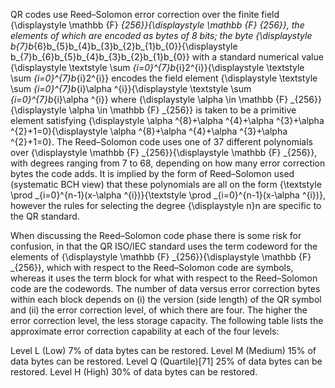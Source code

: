 QR codes use Reed–Solomon error correction over the finite field {\displaystyle \mathbb {F} _{256}}{\displaystyle \mathbb {F} _{256}}, the elements of which are encoded as bytes of 8 bits; the byte {\displaystyle b_{7}b_{6}b_{5}b_{4}b_{3}b_{2}b_{1}b_{0}}{\displaystyle b_{7}b_{6}b_{5}b_{4}b_{3}b_{2}b_{1}b_{0}} with a standard numerical value {\displaystyle \textstyle \sum _{i=0}^{7}b_{i}2^{i}}{\displaystyle \textstyle \sum _{i=0}^{7}b_{i}2^{i}} encodes the field element {\displaystyle \textstyle \sum _{i=0}^{7}b_{i}\alpha ^{i}}{\displaystyle \textstyle \sum _{i=0}^{7}b_{i}\alpha ^{i}} where {\displaystyle \alpha \in \mathbb {F} _{256}}{\displaystyle \alpha \in \mathbb {F} _{256}} is taken to be a primitive element satisfying {\displaystyle \alpha ^{8}+\alpha ^{4}+\alpha ^{3}+\alpha ^{2}+1=0}{\displaystyle \alpha ^{8}+\alpha ^{4}+\alpha ^{3}+\alpha ^{2}+1=0}. The Reed–Solomon code uses one of 37 different polynomials over {\displaystyle \mathbb {F} _{256}}{\displaystyle \mathbb {F} _{256}}, with degrees ranging from 7 to 68, depending on how many error correction bytes the code adds. It is implied by the form of Reed–Solomon used (systematic BCH view) that these polynomials are all on the form {\textstyle \prod _{i=0}^{n-1}(x-\alpha ^{i})}{\textstyle \prod _{i=0}^{n-1}(x-\alpha ^{i})}, however the rules for selecting the degree {\displaystyle n}n are specific to the QR standard.

When discussing the Reed–Solomon code phase there is some risk for confusion, in that the QR ISO/IEC standard uses the term codeword for the elements of {\displaystyle \mathbb {F} _{256}}{\displaystyle \mathbb {F} _{256}}, which with respect to the Reed–Solomon code are symbols, whereas it uses the term block for what with respect to the Reed–Solomon code are the codewords. The number of data versus error correction bytes within each block depends on (i) the version (side length) of the QR symbol and (ii) the error correction level, of which there are four. The higher the error correction level, the less storage capacity. The following table lists the approximate error correction capability at each of the four levels:

Level L (Low)	7% of data bytes can be restored.
Level M (Medium)	15% of data bytes can be restored.
Level Q (Quartile)[71]	25% of data bytes can be restored.
Level H (High)	30% of data bytes can be restored.
